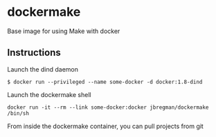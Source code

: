 # dockermake
Base image for using Make with docker
## Instructions
Launch the dind daemon 
```
$ docker run --privileged --name some-docker -d docker:1.8-dind
```
Launch the dockermake shell
```
docker run -it --rm --link some-docker:docker jbregman/dockermake /bin/sh
```
From inside the dockermake container, you can pull projects from git
